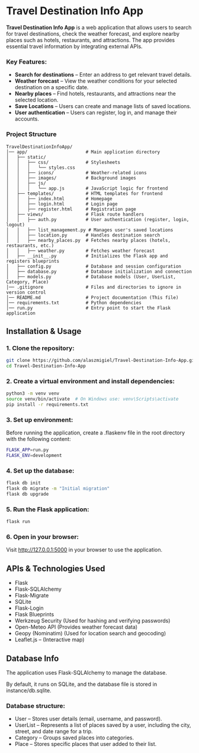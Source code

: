 # Travel Destination Info App

**Travel Destination Info App** is a web application that allows users to search for travel destinations, check the weather forecast, and explore nearby places such as hotels, restaurants, and attractions. The app provides essential travel information by integrating external APIs.

### Key Features:
- **Search for destinations** – Enter an address to get relevant travel details.
- **Weather forecast** – View the weather conditions for your selected destination on a specific date.
- **Nearby places** – Find hotels, restaurants, and attractions near the selected location.
- **Save Locations** – Users can create and manage lists of saved locations.
- **User authentication** – Users can register, log in, and manage their accounts.


### Project Structure
```
TravelDestinationInfoApp/
│── app/                      # Main application directory
│   ├── static/               
│   │   ├── css/              # Stylesheets
│   │   │   └── styles.css
│   │   ├── icons/            # Weather-related icons
│   │   ├── images/           # Background images
│   │   ├── js/               
│   │   │   └── app.js        # JavaScript logic for frontend
│   ├── templates/            # HTML templates for frontend
│   │   ├── index.html        # Homepage
│   │   ├── login.html        # Login page
│   │   ├── register.html     # Registration page
│   ├── views/                # Flask route handlers
│   │   ├── auth.py           # User authentication (register, login, logout)
│   │   ├── list_management.py # Manages user's saved locations
│   │   ├── location.py       # Handles destination search
│   │   ├── nearby_places.py  # Fetches nearby places (hotels, restaurants, etc.)
│   │   ├── weather.py        # Fetches weather forecast
│   ├── __init__.py           # Initializes the Flask app and registers blueprints
│   ├── config.py             # Database and session configuration
│   ├── database.py           # Database initialization and connection
│   ├── models.py             # Database models (User, UserList, Category, Place)
│── .gitignore                # Files and directories to ignore in version control
│── README.md                 # Project documentation (This file)
│── requirements.txt          # Python dependencies
│── run.py                    # Entry point to start the Flask application
```

## Installation & Usage

### 1. Clone the repository:
```sh
git clone https://github.com/alaszmigiel/Travel-Destination-Info-App.git
cd Travel-Destination-Info-App
```
### 2. Create a virtual environment and install dependencies:
```sh
python3 -m venv venv
source venv/bin/activate  # On Windows use: venv\Scripts\activate
pip install -r requirements.txt
```
### 3. Set up environment:
Before running the application, create a .flaskenv file in the root directory with the following content:
```sh
FLASK_APP=run.py
FLASK_ENV=development
```

### 4. Set up the database:
``` sh
flask db init
flask db migrate -m "Initial migration"
flask db upgrade
```
### 5. Run the Flask application:
``` sh
flask run
```
### 6. Open in your browser:
Visit http://127.0.0.1:5000 in your browser to use the application.

## APIs & Technologies Used
- Flask 
- Flask-SQLAlchemy 
- Flask-Migrate 
- SQLite
- Flask-Login
- Flask Blueprints 
- Werkzeug Security (Used for hashing and verifying passwords)
- Open-Meteo API (Provides weather forecast data)
- Geopy (Nominatim) (Used for location search and geocoding)
- Leaflet.js – (Interactive map)

## Database Info
The application uses Flask-SQLAlchemy to manage the database.

By default, it runs on SQLite, and the database file is stored in instance/db.sqlite.

### Database structure:
- User – Stores user details (email, username, and password).
- UserList – Represents a list of places saved by a user, including the city, street, and date range for a trip.
- Category – Groups saved places into categories.
- Place – Stores specific places that user added to their list.
